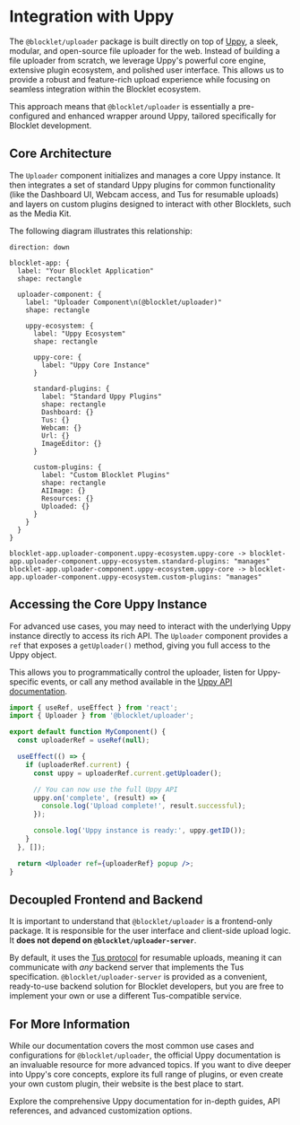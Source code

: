 # Integration with Uppy

The `@blocklet/uploader` package is built directly on top of [Uppy](https://uppy.io/), a sleek, modular, and open-source file uploader for the web. Instead of building a file uploader from scratch, we leverage Uppy's powerful core engine, extensive plugin ecosystem, and polished user interface. This allows us to provide a robust and feature-rich upload experience while focusing on seamless integration within the Blocklet ecosystem.

This approach means that `@blocklet/uploader` is essentially a pre-configured and enhanced wrapper around Uppy, tailored specifically for Blocklet development.

## Core Architecture

The `Uploader` component initializes and manages a core Uppy instance. It then integrates a set of standard Uppy plugins for common functionality (like the Dashboard UI, Webcam access, and Tus for resumable uploads) and layers on custom plugins designed to interact with other Blocklets, such as the Media Kit.

The following diagram illustrates this relationship:

```d2
direction: down

blocklet-app: {
  label: "Your Blocklet Application"
  shape: rectangle

  uploader-component: {
    label: "Uploader Component\n(@blocklet/uploader)"
    shape: rectangle

    uppy-ecosystem: {
      label: "Uppy Ecosystem"
      shape: rectangle

      uppy-core: {
        label: "Uppy Core Instance"
      }

      standard-plugins: {
        label: "Standard Uppy Plugins"
        shape: rectangle
        Dashboard: {}
        Tus: {}
        Webcam: {}
        Url: {}
        ImageEditor: {}
      }

      custom-plugins: {
        label: "Custom Blocklet Plugins"
        shape: rectangle
        AIImage: {}
        Resources: {}
        Uploaded: {}
      }
    }
  }
}

blocklet-app.uploader-component.uppy-ecosystem.uppy-core -> blocklet-app.uploader-component.uppy-ecosystem.standard-plugins: "manages"
blocklet-app.uploader-component.uppy-ecosystem.uppy-core -> blocklet-app.uploader-component.uppy-ecosystem.custom-plugins: "manages"
```

## Accessing the Core Uppy Instance

For advanced use cases, you may need to interact with the underlying Uppy instance directly to access its rich API. The `Uploader` component provides a `ref` that exposes a `getUploader()` method, giving you full access to the Uppy object.

This allows you to programmatically control the uploader, listen for Uppy-specific events, or call any method available in the [Uppy API documentation](https://uppy.io/docs/uppy/).

```jsx Accessing the Uploader Instance icon=logos:react
import { useRef, useEffect } from 'react';
import { Uploader } from '@blocklet/uploader';

export default function MyComponent() {
  const uploaderRef = useRef(null);

  useEffect(() => {
    if (uploaderRef.current) {
      const uppy = uploaderRef.current.getUploader();

      // You can now use the full Uppy API
      uppy.on('complete', (result) => {
        console.log('Upload complete!', result.successful);
      });

      console.log('Uppy instance is ready:', uppy.getID());
    }
  }, []);

  return <Uploader ref={uploaderRef} popup />;
}
```

## Decoupled Frontend and Backend

It is important to understand that `@blocklet/uploader` is a frontend-only package. It is responsible for the user interface and client-side upload logic. It **does not depend on `@blocklet/uploader-server`**.

By default, it uses the [Tus protocol](https://tus.io/) for resumable uploads, meaning it can communicate with *any* backend server that implements the Tus specification. `@blocklet/uploader-server` is provided as a convenient, ready-to-use backend solution for Blocklet developers, but you are free to implement your own or use a different Tus-compatible service.

## For More Information

While our documentation covers the most common use cases and configurations for `@blocklet/uploader`, the official Uppy documentation is an invaluable resource for more advanced topics. If you want to dive deeper into Uppy's core concepts, explore its full range of plugins, or even create your own custom plugin, their website is the best place to start.

<x-card data-title="Uppy Official Documentation" data-icon="lucide:book-open" data-href="https://uppy.io/docs/quick-start/" data-cta="Visit Uppy.io">
  Explore the comprehensive Uppy documentation for in-depth guides, API references, and advanced customization options.
</x-card>
